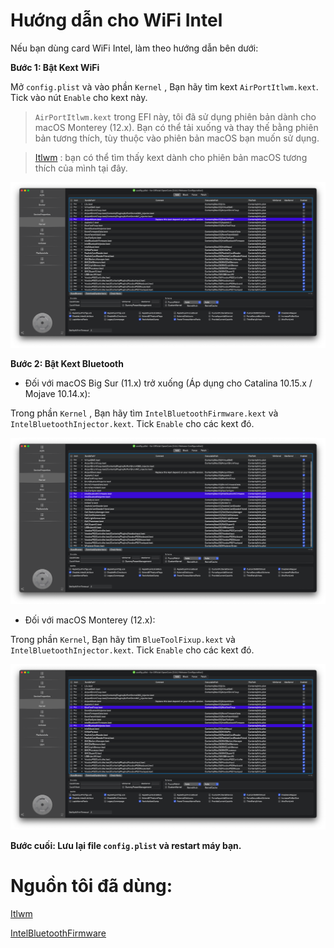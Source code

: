 # Hướng dẫn cho WiFi Intel

Nếu bạn dùng card WiFi Intel, làm theo hướng dẫn bên dưới:

**Bước 1: Bật Kext WiFi**

Mở `config.plist` và vào phần `Kernel` , Bạn hãy tìm kext `AirPortItlwm.kext`. Tick vào nút `Enable` cho kext này.

> `AirPortItlwm.kext` trong EFI này, tôi đã sử dụng phiên bản dành cho macOS Monterey (12.x). Bạn có thể tải xuống và thay thế bằng phiên bản tương thích, tùy thuộc vào phiên bản macOS bạn muốn sử dụng.

> [Itlwm](https://github.com/OpenIntelWireless/itlwm/releases) : bạn có thể tìm thấy kext dành cho phiên bản macOS tương thích của mình tại đây.

![Kernel-Itlwm](https://github.com/quynkk1/e-series-skylake-hackintosh-dell/blob/main/Image/Kernel/Kernel-Itlwm.png)

**Bước 2: Bật Kext Bluetooth**

- Đối với macOS Big Sur (11.x) trở xuống (Áp dụng cho Catalina 10.15.x / Mojave 10.14.x):

Trong phần `Kernel` , Bạn hãy tìm `IntelBluetoothFirmware.kext` và `IntelBluetoothInjector.kext`. Tick `Enable` cho các kext đó.

![Kernel-Itlwm-BLT-11](https://github.com/quynkk1/e-series-skylake-hackintosh-dell/blob/main/Image/Kernel/Kernel-BLT-Itlwm-BS.png)

- Đối với macOS Monterey (12.x):

Trong phần `Kernel`, Bạn hãy tìm `BlueToolFixup.kext` và `IntelBluetoothInjector.kext`. Tick `Enable` cho các kext đó.

![Kernel-Itlwm-BLT-12](https://github.com/quynkk1/e-series-skylake-hackintosh-dell/blob/main/Image/Kernel/Kernel-BLT-Itlwm-12.png)

**Bước cuối: Lưu lại file `config.plist` và restart máy bạn.**

# Nguồn tôi đã dùng:

[Itlwm](https://github.com/OpenIntelWireless/itlwm)

[IntelBluetoothFirmware](https://github.com/OpenIntelWireless/IntelBluetoothFirmware)
